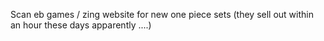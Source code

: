 Scan eb games / zing website for new one piece sets (they sell out within an hour these days apparently ....)


